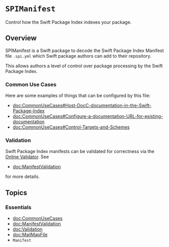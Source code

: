 # ``SPIManifest``

Control how the Swift Package Index indexes your package.

## Overview

SPIManifest is a Swift package to decode the Swift Package Index Manifest file `.spi.yml` which Swift package authors can add to their repository.

This allows authors a level of control over package processing by the Swift Package Index.

### Common Use Cases

Here are some examples of things that can be configured by this file:

- <doc:CommonUseCases#Host-DocC-documentation-in-the-Swift-Package-Index>
- <doc:CommonUseCases#Configure-a-documentation-URL-for-existing-documentation>
- <doc:CommonUseCases#Control-Targets-and-Schemes>

### Validation

Swift Package Index manifests can be validated for correctness via the [Online Validator](https://swiftpackageindex.com/validate-spi-manifest). See

- <doc:ManifestValidation>

for more details.

## Topics

### Essentials

- <doc:CommonUseCases>
- <doc:ManifestValidation>
- <doc:Validation>
- <doc:MailMapFile>
- ``Manifest``
